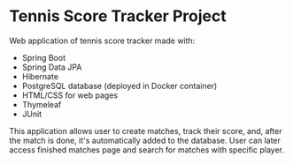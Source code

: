 # Tennis Score Tracker Project

Web application of tennis score tracker made with:
- Spring Boot
- Spring Data JPA
- Hibernate
- PostgreSQL database (deployed in Docker container)
- HTML/CSS for web pages
- Thymeleaf
- JUnit

This application allows user to create matches, track their score, and, after the match is done, it's automatically added to the database. 
User can later access finished matches page and search for matches with specific player.
